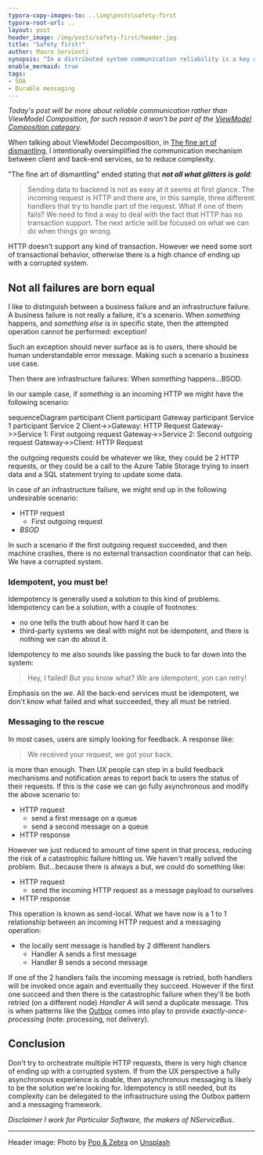 ```yaml
---
typora-copy-images-to: ..\img\posts\safety-first
typora-root-url: ..
layout: post
header_image: /img/posts/safety-first/header.jpg
title: "Safety first!"
author: Mauro Servienti
synopsis: "In a distributed system communication reliability is a key aspect. This is why orchestrating multiple HTTP calls is generally a bad idea, it's very hard, if not impossible, to be reliable. This is when messaging and patterns like the Outbox come into play."
enable_mermaid: true
tags:
- SOA
- Durable messaging
---
```


*Today's post will be more about reliable communication rather than ViewModel Composition, for such reason it won't be part of the [ViewModel Composition category](/categories/view-model-composition).*

When talking about ViewModel Decomposition, in [The fine art of dismantling](/view-model-composition/2019/04/18/the-fine-art-of-dismantling.html), I intentionally oversimplified the communication mechanism between client and back-end services, so to reduce complexity.

"The fine art of dismantling" ended stating that ***not all what glitters is gold***:

> Sending data to backend is not as easy at it seems at first glance. The incoming request is HTTP and there are, in this sample, three different handlers that try to handle part of the request. What if one of them fails? We need to find a way to deal with the fact that HTTP has no transaction support. The next article will be focused on what we can do when things go wrong.

HTTP doesn't support any kind of transaction. However we need some sort of transactional behavior, otherwise there is a high chance of ending up with a corrupted system.

## Not all failures are born equal

I like to distinguish between a business failure and an infrastructure failure. A business failure is not really a failure, it's a scenario. When *something* happens, and *something else* is in specific state, then the attempted operation cannot be performed: exception!

Such an exception should never surface as is to users, there should be human understandable error message. Making such a scenario a business use case.

Then there are infrastructure failures: When *something* happens...BSOD.

In our sample case, if *something* is an incoming HTTP we might have the following scenario:

<div class="mermaid">
sequenceDiagram
    participant Client
    participant Gateway
    participant Service 1
    participant Service 2
    Client->>Gateway: HTTP Request
    Gateway->>Service 1: First outgoing request
    Gateway->>Service 2: Second outgoing request
    Gateway->>Client: HTTP Request
</div>

the outgoing requests could be whatever we like, they could be 2 HTTP requests, or they could be a call to the Azure Table Storage trying to insert data and a SQL statement trying to update some data.

In case of an infrastructure failure, we might end up in the following undesirable scenario:

- HTTP request
  - First outgoing request
- *BSOD*

In such a scenario if the first outgoing request succeeded, and then machine crashes, there is no external transaction coordinator that can help. We have a corrupted system.

### Idempotent, you must be!

Idempotency is generally used a solution to this kind of problems. Idempotency can be a solution, with a couple of footnotes:

- no one tells the truth about how hard it can be
- third-party systems we deal with might not be idempotent, and there is nothing we can do about it.

Idempotency to me also sounds like passing the buck to far down into the system:

> Hey, I failed! But you know what? *We* are idempotent, yon can retry!

Emphasis on the *we*. All the back-end services must be idempotent, we don't know what failed and what succeeded, they all must be retried.

### Messaging to the rescue

In most cases, users are simply looking for feedback. A response like:

> We received your request, we got your back.

is more than enough. Then UX people can step in a build feedback mechanisms and notification areas to report back to users the status of their requests. If this is the case we can go fully asynchronous and modify the above scenario to:

- HTTP request
  - send a first message on a queue
  - send a second message on a queue
- HTTP response

However we just reduced to amount of time spent in that process, reducing the risk of a catastrophic failure hitting us. We haven't really solved the problem. But...because there is always a but, we could do something like:

- HTTP request
  - send the incoming HTTP request as a message payload to ourselves
- HTTP response

This operation is known as send-local. What we have now is a 1 to 1 relationship between an incoming HTTP request and a messaging operation:

- the locally sent message is handled by 2 different handlers
  - Handler A sends a first message
  - Handler B sends a second message

If one of the 2 handlers fails the incoming message is retried, both handlers will be invoked once again and eventually they succeed. However if the first one succeed and then there is the catastrophic failure when they'll be both retried (on a different node) *Handler A* will send a duplicate message. This is when patterns like the [Outbox](https://docs.particular.net/nservicebus/outbox/) comes into play to provide *exactly-once-processing* (note: processing, not delivery).

## Conclusion

Don't try to orchestrate multiple HTTP requests, there is very high chance of ending up with a corrupted system. If from the UX perspective a fully asynchronous experience is doable, then asynchronous messaging is likely to be the solution we're looking for. Idempotency is still needed, but its complexity can be delegated to the infrastructure using the Outbox pattern and a messaging framework.

*Disclaimer I work for Particular Software, the makers of NServiceBus*.

---
Header image: Photo by [Pop & Zebra](https://unsplash.com/photos/wp81DxKUd1E?utm_source=unsplash&utm_medium=referral&utm_content=creditCopyText) on [Unsplash](https://unsplash.com/search/photos/safety?utm_source=unsplash&utm_medium=referral&utm_content=creditCopyText)
